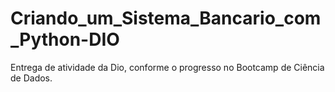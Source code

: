 # Criando_um_Sistema_Bancario_com_Python-DIO
Entrega de atividade da Dio, conforme o progresso no Bootcamp de Ciência de Dados.
